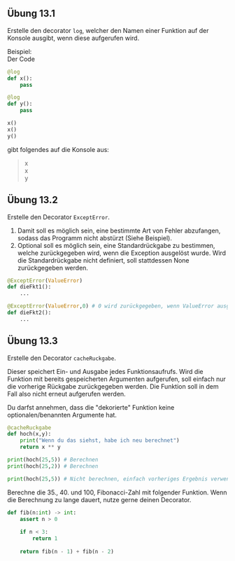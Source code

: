 
## Übung 13.1

Erstelle den decorator `log`, welcher den Namen einer Funktion auf der Konsole ausgibt, wenn diese aufgerufen wird.

Beispiel:\
Der Code
```py
@log
def x():
    pass

@log
def y():
    pass

x()
x()
y()
```
gibt folgendes auf die Konsole aus:

> x\
> x\
> y

## Übung 13.2

Erstelle den Decorator `ExceptError`.

1. Damit soll es möglich sein, eine bestimmte Art von Fehler abzufangen, sodass das Programm nicht abstürzt (Siehe Beispiel).
2. Optional soll es möglich sein, eine Standardrückgabe zu bestimmen, welche zurückgegeben wird, wenn die Exception ausgelöst wurde.
Wird die Standardrückgabe nicht definiert, soll stattdessen None zurückgegeben werden.

```py
@ExceptError(ValueError)
def dieFkt1():
    ...

@ExceptError(ValueError,0) # 0 wird zurückgegeben, wenn ValueError ausgelöst wird
def dieFkt2():
    ...
```

## Übung 13.3

Erstelle den Decorator `cacheRuckgabe`.

Dieser speichert Ein- und Ausgabe jedes Funktionsaufrufs.
Wird die Funktion mit bereits gespeicherten Argumenten aufgerufen, soll einfach nur die vorherige Rückgabe zurückgegeben werden.
Die Funktion soll in dem Fall also nicht erneut aufgerufen werden.

Du darfst annehmen, dass die "dekorierte" Funktion keine optionalen/benannten Argumente hat.

```py
@cacheRuckgabe
def hoch(x,y):
    print("Wenn du das siehst, habe ich neu berechnet")
    return x ** y

print(hoch(25,5)) # Berechnen
print(hoch(25,2)) # Berechnen

print(hoch(25,5)) # Nicht berechnen, einfach vorheriges Ergebnis verwenden
```

Berechne die 35., 40. und 100, Fibonacci-Zahl mit folgender Funktion.
Wenn die Berechnung zu lange dauert, nutze gerne deinen Decorator.
```py
def fib(n:int) -> int:
    assert n > 0
    
    if n < 3:
        return 1
    
    return fib(n - 1) + fib(n - 2)
```


